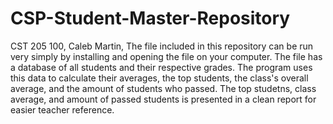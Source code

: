 # CSP-Student-Master-Repository
CST 205 100, 
Caleb Martin, 
The file included in this repository can be run very simply by installing and opening the file on your computer.
The file has a database of all students and their respective grades. The program uses this data to calculate their averages, the top students, the class's overall average, and the amount of students who passed. The top studetns, class average, and amount of passed students is presented in a clean report for easier teacher reference.
